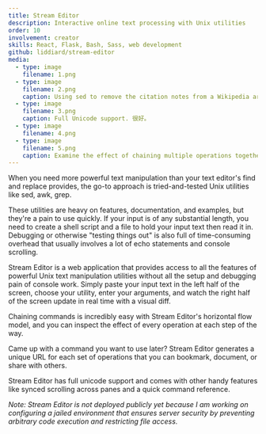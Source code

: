 ```yaml
---
title: Stream Editor
description: Interactive online text processing with Unix utilities
order: 10
involvement: creator
skills: React, Flask, Bash, Sass, web development
github: liddiard/stream-editor
media:
  - type: image
    filename: 1.png
  - type: image
    filename: 2.png
    caption: Using sed to remove the citation notes from a Wikipedia article. Removals shown in red.
  - type: image
    filename: 3.png
    caption: Full Unicode support. 很好。
  - type: image
    filename: 4.png
  - type: image
    filename: 5.png
    caption: Examine the effect of chaining multiple operations together at every step.
---
```


When you need more powerful text manipulation than your text editor's find and replace provides, the go-to approach is tried-and-tested Unix utilities like sed, awk, grep. 

These utilities are heavy on features, documentation, and examples, but they're a pain to use quickly. If your input is of any substantial length, you need to create a shell script and a file to hold your input text then read it in. Debugging or otherwise "testing things out" is also full of time-consuming overhead that usually involves a lot of echo statements and console scrolling.

Stream Editor is a web application that provides access to all the features of powerful Unix text manipulation utilities without all the setup and debugging pain of console work. Simply paste your input text in the left half of the screen, choose your utility, enter your arguments, and watch the right half of the screen update in real time with a visual diff.

Chaining commands is incredibly easy with Stream Editor's horizontal flow model, and you can inspect the effect of every operation at each step of the way.

Came up with a command you want to use later? Stream Editor generates a unique URL for each set of operations that you can bookmark, document, or share with others.

Stream Editor has full unicode support and comes with other handy features like synced scrolling across panes and a quick command reference.

*Note: Stream Editor is not deployed publicly yet because I am working on configuring a jailed environment that ensures server security by preventing arbitrary code execution and restricting file access.*